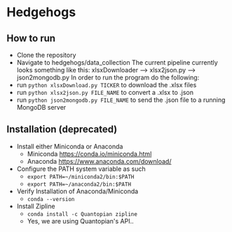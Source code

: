 # Hedgehogs

## How to run
* Clone the repository
* Navigate to hedgehogs/data_collection
The current pipeline currently looks something like this:
  xlsxDownloader --> xlsx2json.py --> json2mongodb.py
In order to run the program do the following:
* run `python xlsxDownload.py TICKER` to download the .xlsx files
* run `python xlsx2json.py FILE_NAME` to convert a .xlsx to .json
* run `python json2mongodb.py FILE_NAME` to send the .json file to a running MongoDB server


## Installation (deprecated)
* Install either Miniconda or Anaconda
  * Miniconda https://conda.io/miniconda.html
  * Anaconda https://www.anaconda.com/download/
* Configure the PATH system variable as such
  * `export PATH=~/miniconda2/bin:$PATH`
  * `export PATH=~/anaconda2/bin:$PATH`
* Verify Installation of Anaconda/Miniconda
  * `conda --version`
* Install Zipline
  * `conda install -c Quantopian zipline`
  * Yes, we are using Quantopian's API..
  
